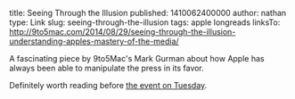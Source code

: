 title: Seeing Through the Illusion
published: 1410062400000
author: nathan
type: Link
slug: seeing-through-the-illusion
tags: apple
longreads
linksTo: http://9to5mac.com/2014/08/29/seeing-through-the-illusion-understanding-apples-mastery-of-the-media/


A fascinating piece by 9to5Mac's Mark Gurman about how Apple has always been able to manipulate the press in its favor.

Definitely worth reading before <a title="Apple Live Stream" href="http://www.apple.com/live">the event on Tuesday</a>.